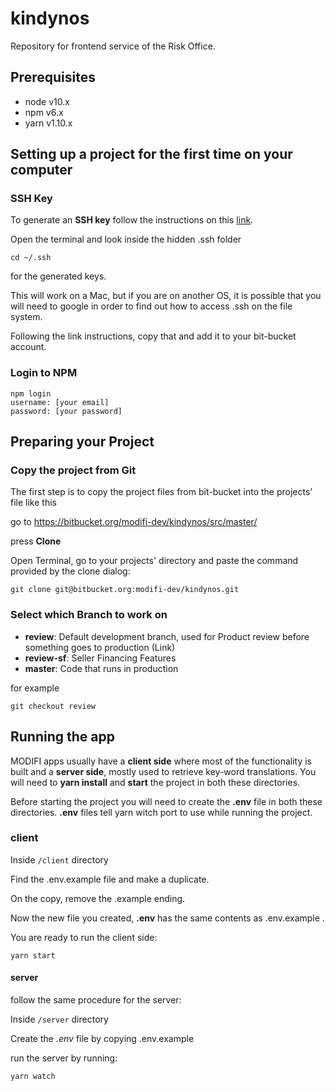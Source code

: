 # kindynos

Repository for frontend service of the Risk Office.

## Prerequisites
- node v10.x
- npm v6.x
- yarn v1.10.x

## Setting up a project for the first time on your computer

### SSH Key
To generate an **SSH key** follow the instructions on this [link](https://confluence.atlassian.com/bitbucket/set-up-an-ssh-key-728138079.html).

Open the terminal and look inside the hidden .ssh folder 
```
cd ~/.ssh
```
for the generated keys.


This will work on a Mac, but if you are on another OS, it is possible that you will need to google in order to find out how to access .ssh on the file system.

Following the link instructions, copy that and add it to your bit-bucket account. 

### Login to NPM
```
npm login
username: [your email]
password: [your password]
```

## Preparing your Project

### Copy the project from Git
The first step is to copy the project files from bit-bucket into the projects' file like this

go to https://bitbucket.org/modifi-dev/kindynos/src/master/

press **Clone**

Open Terminal, go to your projects' directory and paste the command provided by the clone dialog:
```
git clone git@bitbucket.org:modifi-dev/kindynos.git
```

### Select which Branch to work on

- **review**: Default development branch, used for Product review before something goes to production (Link)
- **review-sf**: Seller Financing Features
- **master**: Code that runs in production 

for example
```
git checkout review
```


## Running the app
MODIFI apps usually have a **client side** where most of the functionality is built 
and a **server side**, mostly used to retrieve key-word translations. 
You will need to **yarn install** and **start** the project in both these directories.

Before starting the project you will need to create the **.env** file in both these directories.
**.env** files tell yarn witch port to use while running the project.

### client
Inside `/client` directory

Find the .env.example file and make a duplicate. 

On the copy, remove the .example ending. 

Now the new file you created, **.env** has the same contents as .env.example .

You are ready to run the client side:

```yarn start```

#### server

follow the same procedure for the server:

Inside `/server` directory

Create the *.env* file by copying .env.example

run the server by running: 

```yarn watch```
